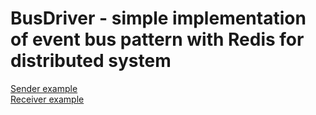 # BusDriver - simple implementation of event bus pattern with Redis for distributed system

[Sender example](example/sender)\
[Receiver example](example/receiver)